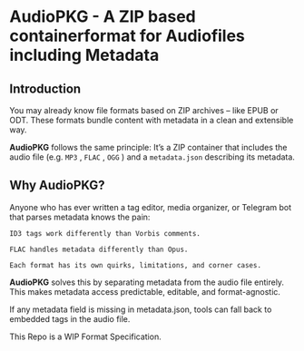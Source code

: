 # AudioPKG - A ZIP based containerformat for Audiofiles including Metadata

## Introduction

You may already know file formats based on ZIP archives – like EPUB or ODT. These formats bundle content with metadata in a clean and extensible way.

**AudioPKG** follows the same principle: It’s a ZIP container that includes the audio file (e.g. `MP3` , `FLAC` , `OGG` ) and a `metadata.json` describing its metadata.

## Why AudioPKG?
Anyone who has ever written a tag editor, media organizer, or Telegram bot that parses metadata knows the pain:

    ID3 tags work differently than Vorbis comments.

    FLAC handles metadata differently than Opus.

    Each format has its own quirks, limitations, and corner cases.

**AudioPKG** solves this by separating metadata from the audio file entirely.
This makes metadata access predictable, editable, and format-agnostic.  
  
If any metadata field is missing in metadata.json, tools can fall back to embedded tags in the audio file.
  
  This Repo is a WIP Format Specification.
  